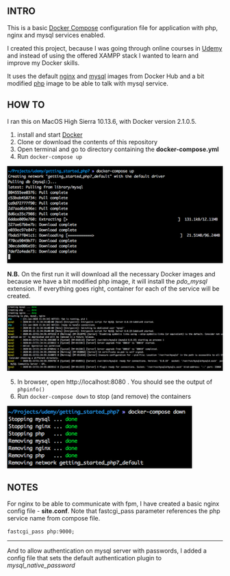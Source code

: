 **INTRO**
--
This is a basic [Docker Compose](https://docs.docker.com/compose/) configuration file for application with php, nginx and mysql services enabled.

I created this project, because I was going through online courses in [Udemy](https://www.udemy.com/) and instead of using the offered XAMPP stack I wanted to learn and improve my Docker skills.

It uses the default [nginx](https://hub.docker.com/_/nginx/) and [mysql](https://hub.docker.com/_/mysql/) images from Docker Hub and a bit modified [php](https://hub.docker.com/_/php/) image to be able to talk with mysql service.

**HOW TO**
--
I ran this on MacOS High Sierra 10.13.6, with Docker version 2.1.0.5.

1. install and start [Docker](https://www.docker.com/products/docker-desktop)
2. Clone or download the contents of this repository
3. Open terminal and go to directory containing the **docker-compose.yml**
4. Run `docker-compose up`

![](https://raw.githubusercontent.com/martinsberents/docker_php7_nginx_mysql/master/assets/docker-compose-up.png)

**N.B.** On the first run it will download all the necessary Docker images and because we have a bit modified php image, it will install the _pdo_mysql_ extension. If everything goes right, container for each of the service will be created.

![](https://raw.githubusercontent.com/martinsberents/docker_php7_nginx_mysql/master/assets/docker-compose-up-done.png)

5. In browser, open http://localhost:8080 . You should see the output of `phpinfo()`
6. Run `docker-compose down` to stop (and remove) the containers

![](https://raw.githubusercontent.com/martinsberents/docker_php7_nginx_mysql/master/assets/docker-compose-down.png)

**NOTES**
--
For nginx to be able to communicate with fpm, I have created a basic nginx config file - **site.conf**. Note that fastcgi_pass parameter references the php service name from compose file.

```
fastcgi_pass php:9000;
```
___
And to allow authentication on mysql server with passwords, I added a config file that sets the default authentication plugin to _mysql_native_password_ 



